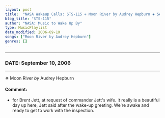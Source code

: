 ```yaml
---
layout: post
title:  "NASA Wakeup Calls: STS-115 ✵ Moon River by Audrey Hepburn ✺ September 10, 2006"
blog_title: "STS-115"
author: "NASA: Music to Wake Up By"
type: MusicPlaylist
date_modified: 2006-09-10
songs: ["Moon River by Audrey Hepburn"]
genres: []
---
```


----
### DATE: September 10, 2006
----
✵ Moon River *by* Audrey Hepburn  

#### Comment:
* for Brent Jett, at request of commander Jett's wife. It really is a beautiful day up here, Jett said after the wake-up greeting. We're awake and ready to get to work with the inspection.



<br/>
<center>
	<a target="_blank"
	   href="https://twitter.com/intent/tweet?hashtags=Space,NASA,Playlist,NASAWakeupCalls,SpaceProgram&text=🚀 {{ page.author}}, {{ page.title }}. {{ site.url }}{{ page.url }}&via=nasawakeupcalls"><i class="fab fa-twitter" title="Tweet this page" alt="Tweet this page" style="font-size: 1.3em;"></i></a>
	&nbsp; 	<i class="fas fa-user-astronaut" style="font-size: 1.5em;"></i> &nbsp;
    <a id="custom_amazon_link"
       type="amzn" search="#"
       category="popular music">
    <i class="fab fa-amazon" style="font-size: 1.3em;"></i></a>
</center>

<!-- Randomly resolve an individual entry from a song array -->
<script src="/assets/javascript/seedrandom.min.js"></script>
<script>
  var wake_me_up = ["Moon River by Audrey Hepburn"];
  var prng = new Math.seedrandom();
  function randomSong() {
    song = wake_me_up[Math.floor(Math.random() * wake_me_up.length)];
    var amazon_link = document.getElementById("custom_amazon_link");
    amazon_link.setAttribute("search", song);
  }
  window.onload = randomSong();
</script>
